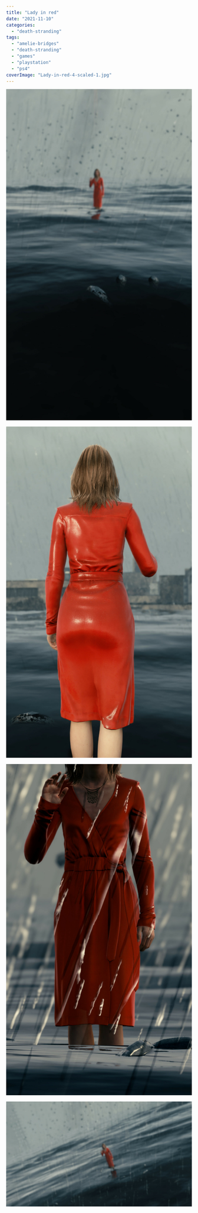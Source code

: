 ```yaml
---
title: "Lady in red"
date: "2021-11-10"
categories: 
  - "death-stranding"
tags: 
  - "amelie-bridges"
  - "death-stranding"
  - "games"
  - "playstation"
  - "ps4"
coverImage: "Lady-in-red-4-scaled-1.jpg"
---
```


[![](images/Lady-in-red-1-scaled-1.jpg)](https://davidpeach.co.uk/wp-content/uploads/2021/11/Lady-in-red-1-scaled-1.jpg)

[![](images/Lady-in-red-2-scaled-1.jpg)](https://davidpeach.co.uk/wp-content/uploads/2021/11/Lady-in-red-2-scaled-1.jpg)

[![](images/Lady-in-red-4-scaled-1.jpg)](https://davidpeach.co.uk/wp-content/uploads/2021/11/Lady-in-red-4-scaled-1.jpg)

[![](images/Lady-in-red-3-scaled-1.jpg)](https://davidpeach.co.uk/wp-content/uploads/2021/11/Lady-in-red-3-scaled-1.jpg)
